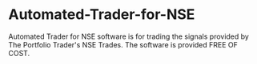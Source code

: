# Automated-Trader-for-NSE
Automated Trader for NSE software is for trading the signals provided by The Portfolio Trader's NSE Trades. The software is provided FREE OF COST.

